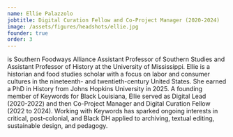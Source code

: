 ```yaml
---
name: Ellie Palazzolo
jobtitle: Digital Curation Fellow and Co-Project Manager (2020-2024)
image: /assets/figures/headshots/ellie.jpg
founder: true
order: 3
---
```


is Southern Foodways Alliance Assistant Professor of Southern Studies and Assistant Professor of History at the University of Mississippi. Ellie is a historian and food studies scholar with a focus on labor and consumer cultures in the nineteenth- and twentieth-century United States. She earned a PhD in History from Johns Hopkins University in 2025. A founding member of Keywords for Black Louisiana, Ellie served as Digital Lead (2020-2022) and then Co-Project Manager and Digital Curation Fellow (2022 to 2024). Working with Keywords has sparked ongoing interests in critical, post-colonial, and Black DH applied to archiving, textual editing, sustainable design, and pedagogy. 
